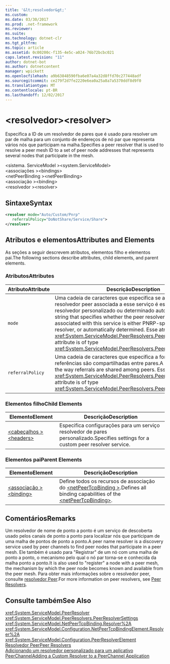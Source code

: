 ```yaml
---
title: '&lt;resolvedor&gt;'
ms.custom: 
ms.date: 03/30/2017
ms.prod: .net-framework
ms.reviewer: 
ms.suite: 
ms.technology: dotnet-clr
ms.tgt_pltfrm: 
ms.topic: article
ms.assetid: 0c00200c-f135-4e5c-a024-76b72bcbc021
caps.latest.revision: "11"
author: dotnet-bot
ms.author: dotnetcontent
manager: wpickett
ms.openlocfilehash: a9b63848590fba6e07a4a32d8ffd70c277448adf
ms.sourcegitcommit: ce279f2d7fe2220e6ea0a25a8a7a5370ddf8d9f0
ms.translationtype: MT
ms.contentlocale: pt-BR
ms.lasthandoff: 12/02/2017
---
```

# <a name="ltresolvergt"></a><span data-ttu-id="79081-102">&lt;resolvedor&gt;</span><span class="sxs-lookup"><span data-stu-id="79081-102">&lt;resolver&gt;</span></span>
<span data-ttu-id="79081-103">Especifica a ID de um resolvedor de pares que é usado para resolver um par de malha para um conjunto de endereços de nó par que representa vários nós que participam na malha.</span><span class="sxs-lookup"><span data-stu-id="79081-103">Specifies a peer resolver that is used to resolve a peer mesh ID to a set of peer node addresses that represents several nodes that participate in the mesh.</span></span>  
  
 <span data-ttu-id="79081-104">\<sistema. ServiceModel ></span><span class="sxs-lookup"><span data-stu-id="79081-104">\<system.ServiceModel></span></span>  
<span data-ttu-id="79081-105">\<associações ></span><span class="sxs-lookup"><span data-stu-id="79081-105">\<bindings></span></span>  
<span data-ttu-id="79081-106">\<netPeerBinding ></span><span class="sxs-lookup"><span data-stu-id="79081-106">\<netPeerBinding></span></span>  
<span data-ttu-id="79081-107">\<associação ></span><span class="sxs-lookup"><span data-stu-id="79081-107">\<binding></span></span>  
<span data-ttu-id="79081-108">\<resolvedor ></span><span class="sxs-lookup"><span data-stu-id="79081-108">\<resolver></span></span>  
  
## <a name="syntax"></a><span data-ttu-id="79081-109">Sintaxe</span><span class="sxs-lookup"><span data-stu-id="79081-109">Syntax</span></span>  
  
```xml  
<resolver mode="Auto/Custom/Pnrp"  
   referralPolicy="DoNotShare/Service/Share">  
</resolver>  
```  
  
## <a name="attributes-and-elements"></a><span data-ttu-id="79081-110">Atributos e elementos</span><span class="sxs-lookup"><span data-stu-id="79081-110">Attributes and Elements</span></span>  
 <span data-ttu-id="79081-111">As seções a seguir descrevem atributos, elementos filho e elementos pai.</span><span class="sxs-lookup"><span data-stu-id="79081-111">The following sections describe attributes, child elements, and parent elements.</span></span>  
  
### <a name="attributes"></a><span data-ttu-id="79081-112">Atributos</span><span class="sxs-lookup"><span data-stu-id="79081-112">Attributes</span></span>  
  
|<span data-ttu-id="79081-113">Atributo</span><span class="sxs-lookup"><span data-stu-id="79081-113">Attribute</span></span>|<span data-ttu-id="79081-114">Descrição</span><span class="sxs-lookup"><span data-stu-id="79081-114">Description</span></span>|  
|---------------|-----------------|  
|`mode`|<span data-ttu-id="79081-115">Uma cadeia de caracteres que especifica se a instância do resolvedor peer associada a esse serviço é específico PNRP, um resolvedor personalizado ou determinado automaticamente.</span><span class="sxs-lookup"><span data-stu-id="79081-115">A string that specifies whether the peer resolver instance associated with this service is either PNRP-specific, a custom resolver, or automatically determined.</span></span> <span data-ttu-id="79081-116">Esse atributo é do tipo <xref:System.ServiceModel.PeerResolvers.PeerResolverMode>.</span><span class="sxs-lookup"><span data-stu-id="79081-116">This attribute is of type <xref:System.ServiceModel.PeerResolvers.PeerResolverMode>.</span></span>|  
|`referralPolicy`|<span data-ttu-id="79081-117">Uma cadeia de caracteres que especifica a forma como referências são compartilhadas entre pares.</span><span class="sxs-lookup"><span data-stu-id="79081-117">A string that specifies the way referrals are shared among peers.</span></span> <span data-ttu-id="79081-118">Esse atributo é do tipo <xref:System.ServiceModel.PeerResolvers.PeerReferralPolicy>.</span><span class="sxs-lookup"><span data-stu-id="79081-118">This attribute is of type <xref:System.ServiceModel.PeerResolvers.PeerReferralPolicy>.</span></span>|  
  
### <a name="child-elements"></a><span data-ttu-id="79081-119">Elementos filho</span><span class="sxs-lookup"><span data-stu-id="79081-119">Child Elements</span></span>  
  
|<span data-ttu-id="79081-120">Elemento</span><span class="sxs-lookup"><span data-stu-id="79081-120">Element</span></span>|<span data-ttu-id="79081-121">Descrição</span><span class="sxs-lookup"><span data-stu-id="79081-121">Description</span></span>|  
|-------------|-----------------|  
|[<span data-ttu-id="79081-122">\<cabeçalhos ></span><span class="sxs-lookup"><span data-stu-id="79081-122">\<headers></span></span>](../../../../../docs/framework/configure-apps/file-schema/wcf/headers.md)|<span data-ttu-id="79081-123">Especifica configurações para um serviço resolvedor de pares personalizado.</span><span class="sxs-lookup"><span data-stu-id="79081-123">Specifies settings for a custom peer resolver service.</span></span>|  
  
### <a name="parent-elements"></a><span data-ttu-id="79081-124">Elementos pai</span><span class="sxs-lookup"><span data-stu-id="79081-124">Parent Elements</span></span>  
  
|<span data-ttu-id="79081-125">Elemento</span><span class="sxs-lookup"><span data-stu-id="79081-125">Element</span></span>|<span data-ttu-id="79081-126">Descrição</span><span class="sxs-lookup"><span data-stu-id="79081-126">Description</span></span>|  
|-------------|-----------------|  
|[<span data-ttu-id="79081-127">\<associação ></span><span class="sxs-lookup"><span data-stu-id="79081-127">\<binding></span></span>](../../../../../docs/framework/misc/binding.md)|<span data-ttu-id="79081-128">Define todos os recursos de associação do [ \<netPeerTcpBinding >](../../../../../docs/framework/configure-apps/file-schema/wcf/netpeertcpbinding.md).</span><span class="sxs-lookup"><span data-stu-id="79081-128">Defines all binding capabilities of the [\<netPeerTcpBinding>](../../../../../docs/framework/configure-apps/file-schema/wcf/netpeertcpbinding.md).</span></span>|  
  
## <a name="remarks"></a><span data-ttu-id="79081-129">Comentários</span><span class="sxs-lookup"><span data-stu-id="79081-129">Remarks</span></span>  
 <span data-ttu-id="79081-130">Um resolvedor de nome de ponto a ponto é um serviço de descoberta usado pelos canais de ponto a ponto para localizar nós que participam de uma malha de pontos de ponto a ponto.</span><span class="sxs-lookup"><span data-stu-id="79081-130">A peer name resolver is a discovery service used by peer channels to find peer nodes that participate in a peer mesh.</span></span> <span data-ttu-id="79081-131">Ele também é usado para "Registrar" de um nó com uma malha de ponto a ponto, o mecanismo pelo qual o nó par torna-se e conhecida da malha ponto a ponto.</span><span class="sxs-lookup"><span data-stu-id="79081-131">It is also used to "register" a node with a peer mesh, the mechanism by which the peer node becomes known and available from the peer mesh.</span></span> <span data-ttu-id="79081-132">Para obter mais informações sobre o resolvedor peer, consulte [resolvedor Peer](../../../../../docs/framework/wcf/feature-details/peer-resolvers.md).</span><span class="sxs-lookup"><span data-stu-id="79081-132">For more information on peer resolvers, see [Peer Resolvers](../../../../../docs/framework/wcf/feature-details/peer-resolvers.md).</span></span>  
  
## <a name="see-also"></a><span data-ttu-id="79081-133">Consulte também</span><span class="sxs-lookup"><span data-stu-id="79081-133">See Also</span></span>  
 <xref:System.ServiceModel.PeerResolver>  
 <xref:System.ServiceModel.PeerResolvers.PeerResolverSettings>  
 <xref:System.ServiceModel.NetPeerTcpBinding.Resolver%2A>  
 <xref:System.ServiceModel.Configuration.NetPeerTcpBindingElement.Resolver%2A>  
 <xref:System.ServiceModel.Configuration.PeerResolverElement>  
 [<span data-ttu-id="79081-134">Resolvedor Peer</span><span class="sxs-lookup"><span data-stu-id="79081-134">Peer Resolvers</span></span>](../../../../../docs/framework/wcf/feature-details/peer-resolvers.md)  
 [<span data-ttu-id="79081-135">Adicionando um resolvedor personalizado para um aplicativo PeerChannel</span><span class="sxs-lookup"><span data-stu-id="79081-135">Adding a Custom Resolver to a PeerChannel Application</span></span>](http://msdn.microsoft.com/en-us/12aa3787-2962-439c-ad27-46523c8b0419)
